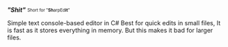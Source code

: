 ***"Shit"*** <sub><sup>Short for "**Sh**arpEd**it**"</sup></sub>

Simple text console-based editor in C#
Best for quick edits in small files, It is fast as it stores everything in memory. 
But this makes it bad for larger files.
